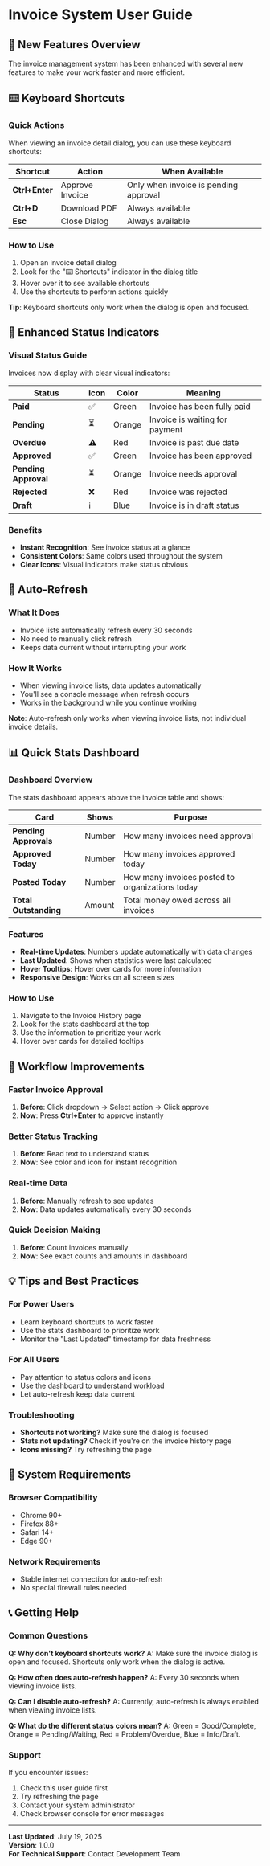 # Invoice System User Guide

## 🚀 New Features Overview

The invoice management system has been enhanced with several new features to make your work faster and more efficient.

## ⌨️ Keyboard Shortcuts

### Quick Actions
When viewing an invoice detail dialog, you can use these keyboard shortcuts:

| Shortcut | Action | When Available |
|----------|--------|----------------|
| **Ctrl+Enter** | Approve Invoice | Only when invoice is pending approval |
| **Ctrl+D** | Download PDF | Always available |
| **Esc** | Close Dialog | Always available |

### How to Use
1. Open an invoice detail dialog
2. Look for the "⌨️ Shortcuts" indicator in the dialog title
3. Hover over it to see available shortcuts
4. Use the shortcuts to perform actions quickly

**Tip**: Keyboard shortcuts only work when the dialog is open and focused.

## 🎨 Enhanced Status Indicators

### Visual Status Guide
Invoices now display with clear visual indicators:

| Status | Icon | Color | Meaning |
|--------|------|-------|---------|
| **Paid** | ✅ | Green | Invoice has been fully paid |
| **Pending** | ⏳ | Orange | Invoice is waiting for payment |
| **Overdue** | ⚠️ | Red | Invoice is past due date |
| **Approved** | ✅ | Green | Invoice has been approved |
| **Pending Approval** | ⏳ | Orange | Invoice needs approval |
| **Rejected** | ❌ | Red | Invoice was rejected |
| **Draft** | ℹ️ | Blue | Invoice is in draft status |

### Benefits
- **Instant Recognition**: See invoice status at a glance
- **Consistent Colors**: Same colors used throughout the system
- **Clear Icons**: Visual indicators make status obvious

## 🔄 Auto-Refresh

### What It Does
- Invoice lists automatically refresh every 30 seconds
- No need to manually click refresh
- Keeps data current without interrupting your work

### How It Works
- When viewing invoice lists, data updates automatically
- You'll see a console message when refresh occurs
- Works in the background while you continue working

**Note**: Auto-refresh only works when viewing invoice lists, not individual invoice details.

## 📊 Quick Stats Dashboard

### Dashboard Overview
The stats dashboard appears above the invoice table and shows:

| Card | Shows | Purpose |
|------|-------|---------|
| **Pending Approvals** | Number | How many invoices need approval |
| **Approved Today** | Number | How many invoices approved today |
| **Posted Today** | Number | How many invoices posted to organizations today |
| **Total Outstanding** | Amount | Total money owed across all invoices |

### Features
- **Real-time Updates**: Numbers update automatically with data changes
- **Last Updated**: Shows when statistics were last calculated
- **Hover Tooltips**: Hover over cards for more information
- **Responsive Design**: Works on all screen sizes

### How to Use
1. Navigate to the Invoice History page
2. Look for the stats dashboard at the top
3. Use the information to prioritize your work
4. Hover over cards for detailed tooltips

## 🎯 Workflow Improvements

### Faster Invoice Approval
1. **Before**: Click dropdown → Select action → Click approve
2. **Now**: Press **Ctrl+Enter** to approve instantly

### Better Status Tracking
1. **Before**: Read text to understand status
2. **Now**: See color and icon for instant recognition

### Real-time Data
1. **Before**: Manually refresh to see updates
2. **Now**: Data updates automatically every 30 seconds

### Quick Decision Making
1. **Before**: Count invoices manually
2. **Now**: See exact counts and amounts in dashboard

## 💡 Tips and Best Practices

### For Power Users
- Learn keyboard shortcuts to work faster
- Use the stats dashboard to prioritize work
- Monitor the "Last Updated" timestamp for data freshness

### For All Users
- Pay attention to status colors and icons
- Use the dashboard to understand workload
- Let auto-refresh keep data current

### Troubleshooting
- **Shortcuts not working?** Make sure the dialog is focused
- **Stats not updating?** Check if you're on the invoice history page
- **Icons missing?** Try refreshing the page

## 🔧 System Requirements

### Browser Compatibility
- Chrome 90+
- Firefox 88+
- Safari 14+
- Edge 90+

### Network Requirements
- Stable internet connection for auto-refresh
- No special firewall rules needed

## 📞 Getting Help

### Common Questions

**Q: Why don't keyboard shortcuts work?**
A: Make sure the invoice dialog is open and focused. Shortcuts only work when the dialog is active.

**Q: How often does auto-refresh happen?**
A: Every 30 seconds when viewing invoice lists.

**Q: Can I disable auto-refresh?**
A: Currently, auto-refresh is always enabled when viewing invoice lists.

**Q: What do the different status colors mean?**
A: Green = Good/Complete, Orange = Pending/Waiting, Red = Problem/Overdue, Blue = Info/Draft.

### Support
If you encounter issues:
1. Check this user guide first
2. Try refreshing the page
3. Contact your system administrator
4. Check browser console for error messages

---

**Last Updated**: July 19, 2025  
**Version**: 1.0.0  
**For Technical Support**: Contact Development Team 